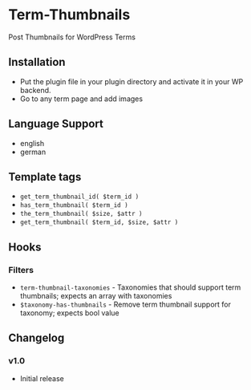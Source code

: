 Term-Thumbnails
===============

Post Thumbnails for WordPress Terms

## Installation

* Put the plugin file in your plugin directory and activate it in your WP backend.
* Go to any term page and add images

## Language Support

* english
* german

## Template tags

* `get_term_thumbnail_id( $term_id )`
* `has_term_thumbnail( $term_id )`
* `the_term_thumbnail( $size, $attr )`
* `get_term_thumbnail( $term_id, $size, $attr )`

## Hooks

### Filters

* `term-thumbnail-taxonomies` - Taxonomies that should support term thumbnails; expects an array with taxonomies
* `$taxonomy-has-thumbnails` - Remove term thumbnail support for taxonomy; expects bool value

## Changelog

### v1.0

* Initial release
